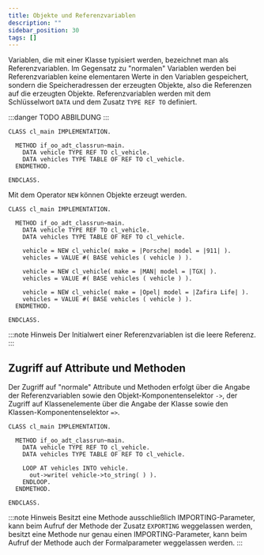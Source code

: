 ```yaml
---
title: Objekte und Referenzvariablen
description: ""
sidebar_position: 30
tags: []
---
```


Variablen, die mit einer Klasse typisiert werden, bezeichnet man als Referenzvariablen. Im Gegensatz zu "normalen" Variablen werden bei Referenzvariablen keine elementaren Werte in den Variablen gespeichert, sondern die Speicheradressen der erzeugten Objekte,
also die Referenzen auf die erzeugten Objekte. Referenzvariablen werden mit dem Schlüsselwort `DATA` und dem Zusatz `TYPE REF TO` definiert.

:::danger TODO
ABBILDUNG
:::


```abap
CLASS cl_main IMPLEMENTATION.

  METHOD if_oo_adt_classrun~main.
    DATA vehicle TYPE REF TO cl_vehicle.
    DATA vehicles TYPE TABLE OF REF TO cl_vehicle.
  ENDMETHOD.

ENDCLASS.
```

Mit dem Operator `NEW` können Objekte erzeugt werden.

```abap
CLASS cl_main IMPLEMENTATION.

  METHOD if_oo_adt_classrun~main.
    DATA vehicle TYPE REF TO cl_vehicle.
    DATA vehicles TYPE TABLE OF REF TO cl_vehicle.

    vehicle = NEW cl_vehicle( make = |Porsche| model = |911| ).
    vehicles = VALUE #( BASE vehicles ( vehicle ) ).

    vehicle = NEW cl_vehicle( make = |MAN| model = |TGX| ).
    vehicles = VALUE #( BASE vehicles ( vehicle ) ).

    vehicle = NEW cl_vehicle( make = |Opel| model = |Zafira Life| ).
    vehicles = VALUE #( BASE vehicles ( vehicle ) ).
  ENDMETHOD.

ENDCLASS.
```

:::note Hinweis
Der Initialwert einer Referenzvariablen ist die leere Referenz.
:::

## Zugriff auf Attribute und Methoden
Der Zugriff auf "normale" Attribute und Methoden erfolgt über die Angabe der Referenzvariablen sowie den Objekt-Komponentenselektor `->`, der Zugriff auf Klassenelemente über die Angabe der Klasse sowie den Klassen-Komponentenselektor `=>`.

```abap
CLASS cl_main IMPLEMENTATION.

  METHOD if_oo_adt_classrun~main.
    DATA vehicle TYPE REF TO cl_vehicle.
    DATA vehicles TYPE TABLE OF REF TO cl_vehicle.

    LOOP AT vehicles INTO vehicle.
      out->write( vehicle->to_string( ) ).
    ENDLOOP.
  ENDMETHOD.

ENDCLASS.
```

:::note Hinweis
Besitzt eine Methode ausschließlich IMPORTING-Parameter, kann beim Aufruf der Methode der Zusatz `EXPORTING` weggelassen werden, besitzt eine Methode nur genau einen IMPORTING-Parameter, kann beim Aufruf der Methode auch der Formalparameter weggelassen werden.
:::
